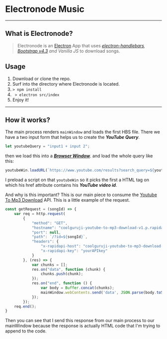 
# Electronode Music

----
## What is Electronode?

> Electronode is an [Electron](https://electronjs.org/) App that uses *[electron-handlebars](https://www.npmjs.com/package/electron-handlebars "electron-handlebars npm link"), [Bootstrap v4.3](https://getbootstrap.com/) and Vanilla JS* to download songs.

## Usage
1. Download or clone the repo.
2. Surf into the directory where Electronode is located.
3. ``` > npm install ```
4. ``` > electron src/index```
5. Enjoy it!

---
## How it works? 
The main process renders ```mainWindow``` and loads the first HBS file. There we have a two input form that helps us to create the **_YouTube Query_**. 
```javascript
let youtubeQuery = "input1 + input 2"; 
```
then we load this into a [**_Browser Window_**](https://electronjs.org/docs/api/browser-window). 
and load the whole query like this:
```javascript 
youtubeWin.loadURL(`https://www.youtube.com/results?search_query=${youtubeQuery}`);
```
I preload a script on that ```youtubeWin``` so it picks the first a HTML tag on which his href attribute contains his **_YouTube video id_**. 

And why is this important? This is our main piece to consume the [Youtube To Mp3 Download](https://rapidapi.com/CoolGuruji/api/youtube-to-mp3-download) API. This is a little example of the request.

```javascript
const getRequest = (songId) => {
    var req = http.request(
        {
            "method": "GET",
            "hostname": "coolguruji-youtube-to-mp3-download-v1.p.rapidapi.com",
            "port": null,
            "path": `/?id=${songId}`,
            "headers": {
                "x-rapidapi-host": "coolguruji-youtube-to-mp3-download-v1.p.rapidapi.com",
                "x-rapidapi-key": "yourAPIkey"
            }
        }, (res) => {
            var chunks = [];
            res.on("data", function (chunk) {
                chunks.push(chunk);
            });
            res.on("end", function () {
                var body = Buffer.concat(chunks);
                mainWindow.webContents.send('data', JSON.parse(body.toString()));
            });
        });
    req.end();
}
```

Then you can see that I send this response from our main process to our mainWindow because the response is actually HTML code that I'm trying to append to the code.